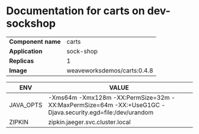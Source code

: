 # Documentation for carts on dev-sockshop

|||
| --- | ---- |
| **Component name** | carts |
| **Application** | sock-shop |
| **Replicas** | 1 |
| **Image** | weaveworksdemos/carts:0.4.8 |

| ENV | VALUE |
| --- | -----  |
|JAVA_OPTS | -Xms64m -Xmx128m -XX:PermSize=32m -XX:MaxPermSize=64m -XX:+UseG1GC -Djava.security.egd=file:/dev/urandom|
|ZIPKIN | zipkin.jaeger.svc.cluster.local|
